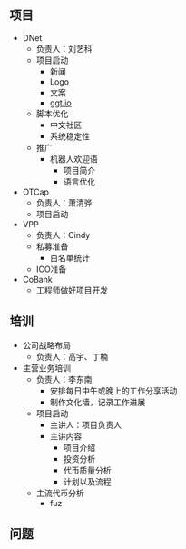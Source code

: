 ## 项目

- DNet
  - 负责人：刘艺科
  - 项目启动
    - 新闻
    - Logo
    - 文案
    - [ggt.io](http://ggt.io)
  - 脚本优化
    - 中文社区
    - 系统稳定性
  - 推广
    - 机器人欢迎语
      - 项目简介
      - 语言优化
- OTCap
  - 负责人：萧清骅
  - 项目启动
- VPP
  - 负责人：Cindy
  - 私募准备
    - 白名单统计
  - ICO准备
- CoBank
  - 工程师做好项目开发

## 培训

- 公司战略布局
  - 负责人：高宇、丁楠
- 主营业务培训
  - 负责人：李东南
    - 安排每日中午或晚上的工作分享活动
    - 制作文化墙，记录工作进展
  - 项目启动
    - 主讲人：项目负责人
    - 主讲内容
      - 项目介绍
      - 投资分析
      - 代币质量分析
      - 计划以及流程
  - 主流代币分析
    - fuz

## 问题